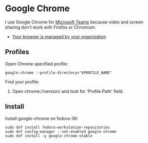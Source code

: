 # Google Chrome

I use Google Chrome for [Microsoft Teams](../../../services/msteams.md) because video and screen sharing don't work with Firefox or Chromium.

- [Your browser is managed by your organization](Your%20browser%20is%20managed%20by%20your%20organization.md)

## Profiles


Open Chrome specified profile: 

```shell
google-chrome --profile-directory="$PROFILE_NAME"
```

Find your profile: 

1. Open chrome://version/ and look for 'Profile Path' field.


## Install

Install google-chrome on fedora-36:

    sudo dnf install fedora-workstation-repositories
    sudo dnf config-manager --set-enabled google-chrome
    sudo dnf install -y google-chrome-stable

